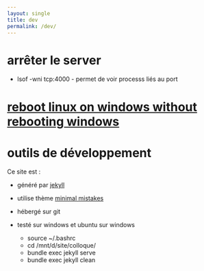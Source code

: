 ```yaml
---
layout: single
title: dev
permalink: /dev/
---
```

# arrêter le server
 * lsof -wni tcp:4000 - permet de voir processs liés au port

# [reboot linux on windows without rebooting windows](https://superuser.com/questions/1126721/rebooting-ubuntu-on-windows-without-rebooting-windows)

# outils de développement
Ce site est :
 *  généré par [jekyll](https://jekyllrb.com/)
 * utilise thème [minimal mistakes](https://mmistakes.github.io/minimal-mistakes/)
 * hébergé sur git
 * testé sur windows et ubuntu sur windows

   * source ~/.bashrc
   * cd /mnt/d/site/colloque/
   * bundle exec jekyll serve
   * bundle exec jekyll clean
